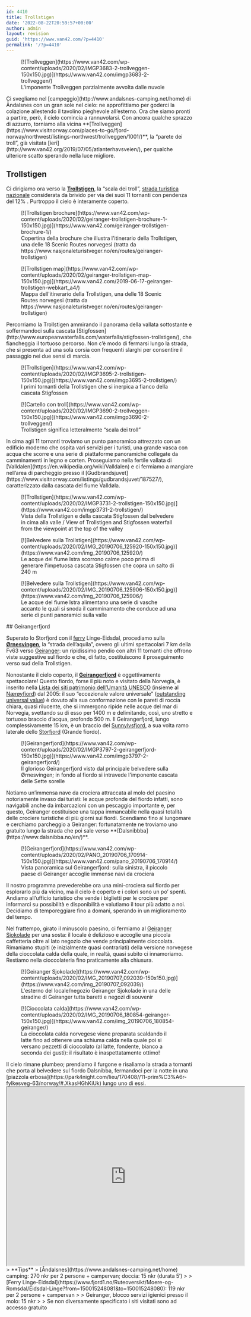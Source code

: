 ```yaml
---
id: 4410
title: Trollstigen
date: '2022-08-22T20:59:57+00:00'
author: admin
layout: revision
guid: 'https://www.van42.com/?p=4410'
permalink: '/?p=4410'
---
```


<div class="wp-container-5808 wp-block-columns has-2-columns"><div class="wp-container-5806 wp-block-column"><div class="wp-block-dgwt-justified-gallery"><div class="gallery galleryid-4410 gallery-columns-3 gallery-size-thumbnail" id="gallery-10868"><figure class="gallery-item"><div class="gallery-icon landscape"> [![Trollveggen](https://www.van42.com/wp-content/uploads/2020/02/IMGP3683-2-trollveggen-150x150.jpg)](https://www.van42.com/imgp3683-2-trollveggen/) </div> <figcaption class="wp-caption-text gallery-caption" id="gallery-10868-2720"> L'imponente Trollveggen parzialmente avvolta dalle nuvole </figcaption></figure> </div></div>Ci svegliamo nel [campeggio](http://www.andalsnes-camping.net/home) di Åndalsnes con un gran sole nel cielo: ne approfittiamo per goderci la colazione allestendo il tavolino pieghevole all’esterno. Ora che siamo pronti a partire, però, il cielo comincia a rannuvolarsi. Con ancora qualche sprazzo di azzurro, torniamo alla vicina **[Trollveggen](https://www.visitnorway.com/places-to-go/fjord-norway/northwest/listings-northwest/trollveggen/1001/)**, la “parete dei troll”, già visitata [ieri](http://www.van42.org/2019/07/05/atlanterhavsveien/), per qualche ulteriore scatto sperando nella luce migliore.

## Trollstigen

Ci dirigiamo ora verso la **[Trollstigen](https://www.visitnorway.it/dove-andare/norvegia-dei-fiordi/trollstigen/)**, la “scala dei troll”, [strada turistica nazionale](https://www.nasjonaleturistveger.no/en/routes) considerata da brivido per via dei suoi 11 tornanti con pendenza del 12% . Purtroppo il cielo è interamente coperto.

<div class="wp-block-dgwt-justified-gallery"><div class="gallery galleryid-4410 gallery-columns-3 gallery-size-thumbnail" id="gallery-10869"><figure class="gallery-item"><div class="gallery-icon portrait"> [![Trollstigen brochure](https://www.van42.com/wp-content/uploads/2020/02/geiranger-trollstigen-brochure-1-150x150.jpg)](https://www.van42.com/geiranger-trollstigen-brochure-1/) </div> <figcaption class="wp-caption-text gallery-caption" id="gallery-10869-2814"> Copertina della brochure che illustra l'itinerario della Trollstigen, una delle 18 Scenic Routes norvegesi (tratta da https://www.nasjonaleturistveger.no/en/routes/geiranger-trollstigen) </figcaption></figure><figure class="gallery-item"><div class="gallery-icon landscape"> [![Trollstigen map](https://www.van42.com/wp-content/uploads/2020/02/geiranger-trollstigen-map-150x150.jpg)](https://www.van42.com/2019-06-17-geiranger-trollstigen-webkart_a4/) </div> <figcaption class="wp-caption-text gallery-caption" id="gallery-10869-2813"> Mappa dell'itinerario della Trollstigen, una delle 18 Scenic Routes norvegesi (tratta da https://www.nasjonaleturistveger.no/en/routes/geiranger-trollstigen) </figcaption></figure> </div></div>Percorriamo la Trollstigen ammirando il panorama della vallata sottostante e soffermandoci sulla cascata [Stigfossen](http://www.europeanwaterfalls.com/waterfalls/stigfossen-trollstigen/), che fiancheggia il tortuoso percorso. Non c’è modo di fermarsi lungo la strada, che si presenta ad una sola corsia con frequenti slarghi per consentire il passaggio nei due sensi di marcia.

<div class="wp-block-dgwt-justified-gallery"><div class="gallery galleryid-4410 gallery-columns-3 gallery-size-thumbnail" id="gallery-10870"><figure class="gallery-item"><div class="gallery-icon landscape"> [![Trollstigen](https://www.van42.com/wp-content/uploads/2020/02/IMGP3695-2-trollstigen-150x150.jpg)](https://www.van42.com/imgp3695-2-trollstigen/) </div> <figcaption class="wp-caption-text gallery-caption" id="gallery-10870-2773"> I primi tornanti della Trollstigen che si inerpica a fianco della cascata Stigfossen </figcaption></figure><figure class="gallery-item"><div class="gallery-icon portrait"> [![Cartello con troll](https://www.van42.com/wp-content/uploads/2020/02/IMGP3690-2-trollveggen-150x150.jpg)](https://www.van42.com/imgp3690-2-trollveggen/) </div> <figcaption class="wp-caption-text gallery-caption" id="gallery-10870-2772"> Trollstigen significa letteralmente “scala dei troll” </figcaption></figure> </div></div>In cima agli 11 tornanti troviamo un punto panoramico attrezzato con un edificio moderno che ospita vari servizi per i turisti, una grande vasca con acqua che scorre e una serie di piattaforme panoramiche collegate da camminamenti in legno e corten. Proseguiamo nella fertile vallata di [Valldalen](https://en.wikipedia.org/wiki/Valldalen) e ci fermiamo a mangiare nell’area di parcheggio presso il [Gudbrandsjuvet](https://www.visitnorway.com/listings/gudbrandsjuvet/187527/), caratterizzato dalla cascata del fiume Valldøla.

<div class="wp-block-dgwt-justified-gallery"><div class="gallery galleryid-4410 gallery-columns-3 gallery-size-thumbnail" id="gallery-10871"><figure class="gallery-item"><div class="gallery-icon landscape"> [![Trollstigen](https://www.van42.com/wp-content/uploads/2020/02/IMGP3731-2-trollstigen-150x150.jpg)](https://www.van42.com/imgp3731-2-trollstigen/) </div> <figcaption class="wp-caption-text gallery-caption" id="gallery-10871-2661"> Vista della Trollstigen e della cascata Stigfossen dal belvedere in cima alla valle / View of Trollstigen and Stigfossen waterfall from the viewpoint at the top of the valley </figcaption></figure> </div></div><div class="wp-block-dgwt-justified-gallery"><div class="gallery galleryid-4410 gallery-columns-3 gallery-size-thumbnail" id="gallery-10872"><figure class="gallery-item"><div class="gallery-icon landscape"> [![Belvedere sulla Trollstigen](https://www.van42.com/wp-content/uploads/2020/02/IMG_20190706_125920-150x150.jpg)](https://www.van42.com/img_20190706_125920/) </div> <figcaption class="wp-caption-text gallery-caption" id="gallery-10872-2777"> Le acque del fiume Istra scorrono calme poco prima di generare l'impetuosa cascata Stigfossen che copra un salto di 240 m </figcaption></figure><figure class="gallery-item"><div class="gallery-icon landscape"> [![Belvedere sulla Trollstigen](https://www.van42.com/wp-content/uploads/2020/02/IMG_20190706_125906-150x150.jpg)](https://www.van42.com/img_20190706_125906/) </div> <figcaption class="wp-caption-text gallery-caption" id="gallery-10872-2776"> Le acque del fiume Istra alimentano una serie di vasche accanto le quali si snoda il camminamento che conduce ad una serie di punti panoramici sulla valle </figcaption></figure> </div></div>## Geirangerfjord

Superato lo Storfjord con il [ferry](https://www.fjord1.no/Ruteoversikt/Moere-og-Romsdal/Eidsdal-Linge?from=150015248081&to=150015248080) Linge-Eidsdal, procediamo sulla **[Ørnesvingen](https://www.nasjonaleturistveger.no/en/routes/geiranger--trollstigen/)**, la “strada dell’aquila”, ovvero gli ultimi spettacolari 7 km della Fv63 verso [Geiranger](https://www.fjordnorway.com/geiranger): un ripidissimo pendio con altri 11 tornanti che offrono viste suggestive sul fiordo e che, di fatto, costituiscono il proseguimento verso sud della Trollstigen.

Nonostante il cielo coperto, il **[Geirangerfjord](https://www.fjordnorway.com/top-attractions/geirangerfjord)** è oggettivamente spettacolare! Questo fiordo, forse il più noto e visitato della Norvegia, è inserito nella [Lista dei siti patrimonio dell’Umanità UNESCO](https://whc.unesco.org/en/list/1195/) (insieme al [Nærøyfjord](https://www.visitnorway.com/listings/the-unesco-n%C3%A6r%C3%B8yfjord/12020/)) dal 2005: il suo “eccezionale valore universale” ([outstanding universal value](https://whc.unesco.org/en/criteria/)) è dovuto alla sua conformazione con le pareti di roccia chiara, quasi rilucente, che si immergono ripide nelle acque del mar di Norvegia, svettando su di esso per 1400 m e delimitando, così, uno stretto e tortuoso braccio d’acqua, profondo 500 m. Il Geirangerfjord, lungo complessivamente 15 km, è un braccio del [Sunnylvsfjord](https://en.wikipedia.org/wiki/Sunnylvsfjorden), a sua volta ramo laterale dello [Storfjord](https://en.wikipedia.org/wiki/Storfjorden_(Sunnm%C3%B8re)) (Grande fiordo).

<div class="wp-block-dgwt-justified-gallery"><div class="gallery galleryid-4410 gallery-columns-3 gallery-size-thumbnail" id="gallery-10873"><figure class="gallery-item"><div class="gallery-icon landscape"> [![Geirangerfjord](https://www.van42.com/wp-content/uploads/2020/02/IMGP3797-2-geirangerfjord-150x150.jpg)](https://www.van42.com/imgp3797-2-geirangerfjord/) </div> <figcaption class="wp-caption-text gallery-caption" id="gallery-10873-2774"> Il glorioso Geirangerfjord visto dal principale belvedere sulla Ørnesvingen; in fondo al fiordo si intravede l'imponente cascata delle Sette sorelle </figcaption></figure> </div></div>Notiamo un’immensa nave da crociera attraccata al molo del paesino notoriamente invaso dai turisti: le acque profonde del fiordo infatti, sono navigabili anche da imbarcazioni con un pescaggio importante e, per questo, Geiranger costituisce una tappa immancabile nella quasi totalità delle crociere turistiche di più giorni sui fiordi. Scendiamo fino al lungomare e cerchiamo parcheggio a Geiranger: fortunatamente ne troviamo uno gratuito lungo la strada che poi sale verso **[Dalsnibbba](https://www.dalsnibba.no/en/)**.

<div class="wp-block-dgwt-justified-gallery"><div class="gallery galleryid-4410 gallery-columns-3 gallery-size-thumbnail" id="gallery-10874"><figure class="gallery-item"><div class="gallery-icon landscape"> [![Geirangerfjord](https://www.van42.com/wp-content/uploads/2020/02/PANO_20190706_170914-150x150.jpg)](https://www.van42.com/pano_20190706_170914/) </div> <figcaption class="wp-caption-text gallery-caption" id="gallery-10874-2775"> Vista panoramica sul Geirangerfjord: sulla sinistra, il piccolo paese di Geiranger accoglie immense navi da crociera </figcaption></figure> </div></div>Il nostro programma prevederebbe ora una mini-crociera sul fiordo per esplorarlo più da vicino, ma il cielo è coperto e i colori sono un po’ spenti. Andiamo all’ufficio turistico che vende i biglietti per le crociere per informarci su possibilità e disponibilità e valutiamo il tour più adatto a noi. Decidiamo di temporeggiare fino a domani, sperando in un miglioramento del tempo.

Nel frattempo, girato il minuscolo paesino, ci fermiamo al [Geiranger Sjokolade](http://www.geirangersjokolade.no/) per una sosta: il locale è delizioso e accoglie una piccola caffetteria oltre al lato negozio che vende principalmente cioccolata. Rimaniamo stupiti (e inizialmente quasi contrariati) della versione norvegese della cioccolata calda della quale, in realtà, quasi subito ci innamoriamo. Restiamo nella cioccolateria fino praticamente alla chiusura.

<div class="wp-block-dgwt-justified-gallery"><div class="gallery galleryid-4410 gallery-columns-3 gallery-size-thumbnail" id="gallery-10875"><figure class="gallery-item"><div class="gallery-icon landscape"> [![Geiranger Sjokolade](https://www.van42.com/wp-content/uploads/2020/02/IMG_20190707_092039-150x150.jpg)](https://www.van42.com/img_20190707_092039/) </div> <figcaption class="wp-caption-text gallery-caption" id="gallery-10875-2823"> L'esterno del locale/negozio Geiranger Sjokolade in una delle stradine di Geiranger tutta baretti e negozi di souvenir </figcaption></figure><figure class="gallery-item"><div class="gallery-icon landscape"> [![Cioccolata calda](https://www.van42.com/wp-content/uploads/2020/02/IMG_20190706_180854-geiranger-150x150.jpg)](https://www.van42.com/img_20190706_180854-geiranger/) </div> <figcaption class="wp-caption-text gallery-caption" id="gallery-10875-2816"> La cioccolata calda norvegese viene preparata scaldando il latte fino ad ottenere una schiuma calda nella quale poi si versano pezzetti di cioccolato (al latte, fondente, bianco a seconda dei gusti): il risultato è inaspettatamente ottimo! </figcaption></figure> </div></div>Il cielo rimane plumbeo; prendiamo il furgone e risaliamo la strada a tornanti che porta al belvedere sul fiordo Dalsnibba, fermandoci per la notte in una [piazzola erbosa](https://park4night.com/lieu/170408//11-prim%C3%A6r-fylkesveg-63/norway/#.XkasHGhKiUk) lungo uno di essi.

</div><div class="wp-container-5807 wp-block-column"><iframe height="480" loading="lazy" src="https://www.google.com/maps/d/u/0/embed?mid=1ahNIs50XlTuBIy9gwQiVXU5YYZcniZAj" width="640"></iframe>> **Tips**  
> [Åndalsnes](https://www.andalsnes-camping.net/home) camping: 270 nkr per 2 persone + campervan; doccia: 15 nkr (durata 5′)
> 
> [Ferry Linge-Eidsdal](https://www.fjord1.no/Ruteoversikt/Moere-og-Romsdal/Eidsdal-Linge?from=150015248081&to=150015248080): 119 nkr per 2 persone + campervan
> 
> Geiranger, blocco servizi igienici presso il molo: 15 nkr
> 
> Se non diversamente specificato i siti visitati sono ad accesso gratuito

</div></div>